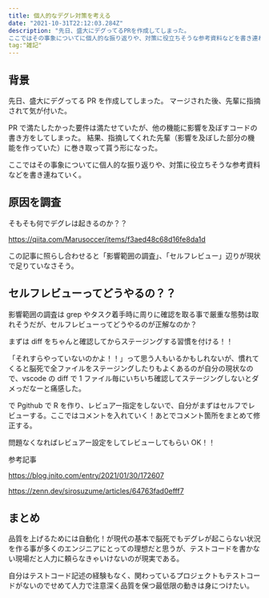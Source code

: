 ```yaml
---
title: 個人的なデグレ対策を考える
date: "2021-10-31T22:12:03.284Z"
description: "先日、盛大にデグってるPRを作成してしまった。
ここではその事象についてに個人的な振り返りや、対策に役立ちそうな参考資料などを書き連ねていく。"
tag:"雑記"
---
```


## 背景

先日、盛大にデグってる PR を作成してしまった。
マージされた後、先輩に指摘されて気が付いた。

PR で満たしたかった要件は満たせていたが、他の機能に影響を及ぼすコードの書き方をしてしまった。
結果、指摘してくれた先輩（影響を及ぼした部分の機能を作っていた）に巻き取って貰う形になった。

ここではその事象についてに個人的な振り返りや、対策に役立ちそうな参考資料などを書き連ねていく。

## 原因を調査

そもそも何でデグレは起きるのか？？

https://qiita.com/Marusoccer/items/f3aed48c68d16fe8da1d

この記事に照らし合わせると「影響範囲の調査」、「セルフレビュー」辺りが現状で足りていなさそう。

## セルフレビューってどうやるの？？

影響範囲の調査は grep やタスク着手時に周りに確認を取る事で厳重な態勢は取れそうだが、セルフレビューってどうやるのが正解なのか？

まずは diff をちゃんと確認してからステージングする習慣を付ける！！

「それすらやっていないのかよ！！」って思う人もいるかもしれないが、慣れてくると脳死で全ファイルをステージングしたりもよくあるのが自分の現状なので、vscode の diff で 1 ファイル毎にいちいち確認してステージングしないとダメっだなーと痛感した。

で Pgithub で R を作り、レビュアー指定をしないで、自分がまずはセルフでレビューする。ここではコメントを入れていく！あとでコメント箇所をまとめて修正する。

問題なくなればレビュアー設定をしてレビューしてもらい OK！！

参考記事

https://blog.jnito.com/entry/2021/01/30/172607

https://zenn.dev/sirosuzume/articles/64763fad0efff7

## まとめ

品質を上げるためには自動化！が現代の基本で脳死でもデグレが起こらない状況を作る事が多くのエンジニアにとっての理想だと思うが、テストコードを書かない現場だと人力に頼らなきゃいけないのが現実である。

自分はテストコード記述の経験もなく、関わっているプロジェクトもテストコードがないのでせめて人力で注意深く品質を保つ最低限の動きは身につけたい。
